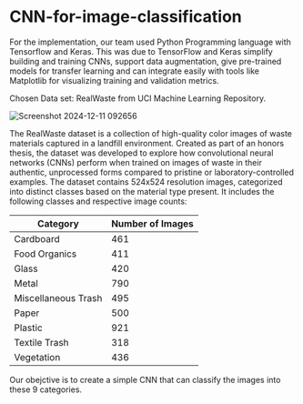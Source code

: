 # CNN-for-image-classification

For the implementation, our team used Python Programming language with Tensorflow and
Keras. This was due to TensorFlow and Keras simplify building and training CNNs, support data
augmentation, give pre-trained models for transfer learning and can integrate easily with tools like
Matplotlib for visualizing training and validation metrics.

Chosen Data set: RealWaste from UCI Machine Learning Repository.

![Screenshot 2024-12-11 092656](https://github.com/user-attachments/assets/6bca0bf0-1329-4ea2-b3ca-7c92f807f4d5)

The RealWaste dataset is a collection of high-quality color images of waste materials captured in
a landfill environment. Created as part of an honors thesis, the dataset was developed to explore how
convolutional neural networks (CNNs) perform when trained on images of waste in their authentic,
unprocessed forms compared to pristine or laboratory-controlled examples.
The dataset contains 524x524 resolution images, categorized into distinct classes based on the
material type present. It includes the following classes and respective image counts:


| **Category**            | **Number of Images** |
|--------------------------|-----------------------|
| Cardboard               | 461                   |
| Food Organics           | 411                   |
| Glass                   | 420                   |
| Metal                   | 790                   |
| Miscellaneous Trash     | 495                   |
| Paper                   | 500                   |
| Plastic                 | 921                   |
| Textile Trash           | 318                   |
| Vegetation              | 436                   |

 Our obejctive is to create a simple CNN that can classify the images into these 9 categories.
